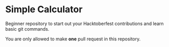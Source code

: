 # Simple Calculator

Beginner repository to start out your Hacktoberfest contributions and learn basic git commands.

You are only allowed to make **one** pull request in this repository.

